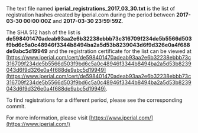 The text file named **iperial_registrations_2017_03_30.txt** is the list of registration hashes created by iperial.com during the period between **2017-03-30 00:00:00Z** and **2017-03-30 23:59:59Z**.

The SHA 512 hash of the list is **de598401470adeab93aa2e6b32238ebbb73c316709f234de5b5566d503f9bd6c5a0c48946f3344b8494ba2a5d53b8239043d6f9d326e0a4f688de9abc5d19949** and the registration certificate for the list can be viewed at [https://www.iperial.com/cert/de598401470adeab93aa2e6b32238ebbb73c316709f234de5b5566d503f9bd6c5a0c48946f3344b8494ba2a5d53b8239043d6f9d326e0a4f688de9abc5d19949](https://www.iperial.com/cert/de598401470adeab93aa2e6b32238ebbb73c316709f234de5b5566d503f9bd6c5a0c48946f3344b8494ba2a5d53b8239043d6f9d326e0a4f688de9abc5d19949).

To find registrations for a different period, please see the corresponding commit.

For more information, please visit [https://www.iperial.com/](https://www.iperial.com/)

